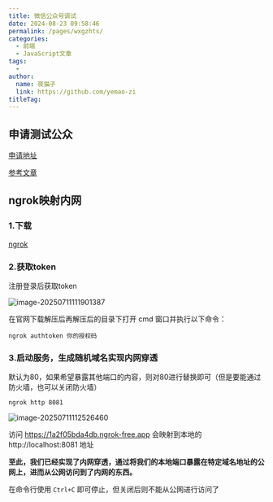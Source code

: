 ```yaml
---
title: 微信公众号调试
date: 2024-08-23 09:58:46
permalink: /pages/wxgzhts/
categories:
  - 前端
  - JavaScript文章
tags:
  - 
author: 
  name: 夜猫子
  link: https://github.com/yemao-zi
titleTag: 
---
```


## 申请测试公众

[申请地址](http://mp.weixin.qq.com/debug/cgi-bin/sandbox?t=sandbox/login)

[参考文章](https://blog.csdn.net/nipppppp/article/details/129421907)

## ngrok映射内网

### 1.下载

[ngrok](https://ngrok.com/)

### 2.获取token 

注册登录后获取token

![image-20250711111901387](https://s2.loli.net/2025/07/11/lvus1otej7IBTf4.png)

在官网下载解压后再解压后的目录下打开 cmd 窗口并执行以下命令：

```
ngrok authtoken 你的授权码
```

### 3.启动服务，生成随机域名实现内网穿透

默认为80，如果希望暴露其他端口的内容，则对80进行替换即可（但是要能通过防火墙，也可以关闭防火墙）

```
ngrok http 8081
```

![image-20250711112526460](https://s2.loli.net/2025/07/11/X6NgRn3utAewPSz.png)

访问 https://1a2f05bda4db.ngrok-free.app 会映射到本地的 http://localhost:8081 地址

**至此，我们已经实现了内网穿透，通过将我们的本地端口暴露在特定域名地址的公网上，进而从公网访问到了内网的东西。**

在命令行使用 `Ctrl+C` 即可停止，但关闭后则不能从公网进行访问了

